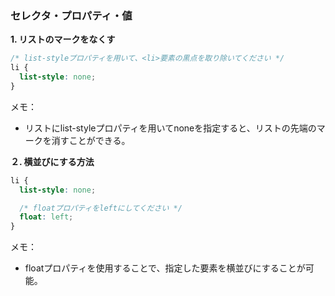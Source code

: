 ### セレクタ・プロパティ・値
**1. リストのマークをなくす**

```css
/* list-styleプロパティを用いて、<li>要素の黒点を取り除いてください */
li {
  list-style: none;
}
```

メモ：
 - リストにlist-styleプロパティを用いてnoneを指定すると、リストの先端のマークを消すことができる。


**２. 横並びにする方法**
```css
li {
  list-style: none;

  /* floatプロパティをleftにしてください */
  float: left;
}
```
メモ：
- floatプロパティを使用することで、指定した要素を横並びにすることが可能。